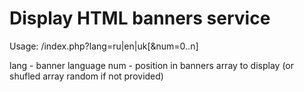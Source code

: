 # Display HTML banners service

Usage: /index.php?lang=ru|en|uk[&num=0..n]

lang - banner language
num - position in banners array to display (or shufled array random if not provided)
